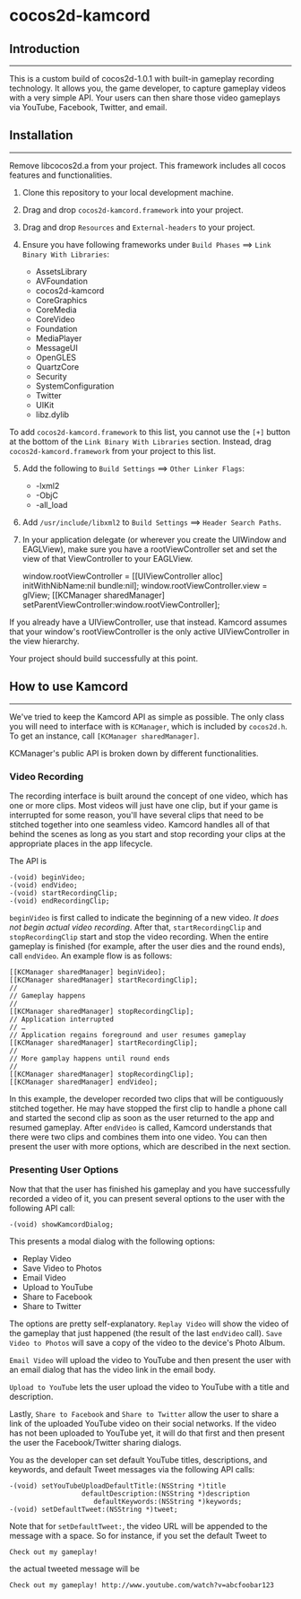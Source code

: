 # cocos2d-kamcord


## Introduction
----

This is a custom build of cocos2d-1.0.1 with built-in gameplay recording technology.
It allows you, the game developer, to capture gameplay videos with a very simple API.
Your users can then share those video gameplays via YouTube, Facebook, Twitter, and email.


## Installation
----

Remove libcocos2d.a from your project. This framework includes all cocos features and functionalities.

1. Clone this repository to your local development machine.
2. Drag and drop `cocos2d-kamcord.framework` into your project.
3. Drag and drop `Resources` and `External-headers` to your project.
4. Ensure you have following frameworks under `Build Phases` ==> `Link Binary With Libraries`:

    * AssetsLibrary
    * AVFoundation
    * cocos2d-kamcord
    * CoreGraphics
    * CoreMedia
    * CoreVideo
    * Foundation
    * MediaPlayer
    * MessageUI
    * OpenGLES
    * QuartzCore
    * Security
    * SystemConfiguration
    * Twitter
    * UIKit
    * libz.dylib

To add `cocos2d-kamcord.framework` to this list, you cannot use the `[+]` button at the bottom of the `Link Binary With Libraries` section. Instead, drag `cocos2d-kamcord.framework` from your project to this list.

5. Add the following to `Build Settings` ==> `Other Linker Flags`:

    * -lxml2
    * -ObjC
    * -all_load

6. Add `/usr/include/libxml2` to `Build Settings` ==> `Header Search Paths`.

7. In your application delegate (or wherever you create the UIWindow and EAGLView), make sure you have a rootViewController set and set the view of that ViewController to your EAGLView.  

    window.rootViewController = [[UIViewController alloc] initWithNibName:nil bundle:nil];
    window.rootViewController.view = glView;
    [[KCManager sharedManager] setParentViewController:window.rootViewController];

If you already have a UIViewController, use that instead. Kamcord assumes that your window's rootViewController is the only active UIViewController in the view hierarchy.

Your project should build successfully at this point.

## How to use Kamcord
----

We've tried to keep the Kamcord API as simple as possible. The only class you will need to interface with is `KCManager`, which is included by `cocos2d.h`. To get an instance, call `[KCManager sharedManager]`.

KCManager's public API is broken down by different functionalities.

### Video Recording

The recording interface is built around the concept of one video, which has one or more clips. Most videos will just have one clip, but if your game is interrupted for some reason, you'll have several clips that need to be stitched together into one seamless video. Kamcord handles all of that behind the scenes as long as you start and stop recording your clips at the appropriate places in the app lifecycle.

The API is

    -(void) beginVideo;
    -(void) endVideo;
    -(void) startRecordingClip;
    -(void) endRecordingClip;

`beginVideo` is first called to indicate the beginning of a new video. *It does not begin actual video recording*. After that, `startRecordingClip` and `stopRecordingClip` start and stop the video recording. When the entire gameplay is finished (for example, after the user dies and the round ends), call `endVideo`. An example flow is as follows:

    [[KCManager sharedManager] beginVideo];
    [[KCManager sharedManager] startRecordingClip];
    //
    // Gameplay happens
    //
    [[KCManager sharedManager] stopRecordingClip];
    // Application interrupted
    // …
    // Application regains foreground and user resumes gameplay    
    [[KCManager sharedManager] startRecordingClip];
    // 
    // More gamplay happens until round ends
    //  
    [[KCManager sharedManager] stopRecordingClip];
    [[KCManager sharedManager] endVideo];

In this example, the developer recorded two clips that will be contiguously stitched together. He may have stopped the first clip to handle a phone call and started the second clip as soon as the user returned to the app and resumed gameplay. After `endVideo` is called, Kamcord understands that there were two clips and combines them into one video. You can then present the user with more options, which are described in the next section.


### Presenting User Options

Now that that the user has finished his gameplay and you have successfully recorded a video of it, you can present several options to the user with the following API call:

	-(void) showKamcordDialog;

This presents a modal dialog with the following options:

* Replay Video
* Save Video to Photos
* Email Video
* Upload to YouTube
* Share to Facebook
* Share to Twitter

The options are pretty self-explanatory. `Replay Video` will show the video of the gameplay that just happened (the result of the last `endVideo` call). `Save Video to Photos` will save a copy of the video to the device's Photo Album.

`Email Video` will upload the video to YouTube and then present the user with an email dialog that has the video link in the email body.

`Upload to YouTube` lets the user upload the video to YouTube with a title and description.

Lastly, `Share to Facebook` and `Share to Twitter` allow the user to share a link of the uploaded YouTube video on their social networks. If the video has not been uploaded to YouTube yet, it will do that first and then present the user the Facebook/Twitter sharing dialogs.

You as the developer can set default YouTube titles, descriptions, and keywords, and default Tweet messages via the following API calls:

    -(void) setYouTubeUploadDefaultTitle:(NSString *)title
                      defaultDescription:(NSString *)description
                         defaultKeywords:(NSString *)keywords;
    -(void) setDefaultTweet:(NSString *)tweet;

Note that for `setDefaultTweet:`, the video URL will be appended to the message with a space. So for instance, if you set the default Tweet to

`Check out my gameplay!`

the actual tweeted message will be

`Check out my gameplay! http://www.youtube.com/watch?v=abcfoobar123`

